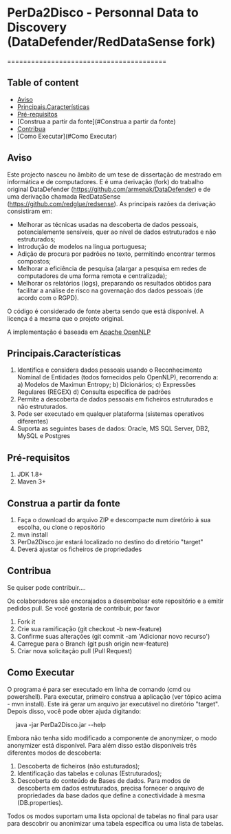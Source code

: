 # PerDa2Disco - Personnal Data to Discovery (DataDefender/RedDataSense fork)
========================================

Table of content
----------------
- [Aviso](#Aviso)
- [Principais.Características](#Principais.Características)
- [Pré-requisitos](#Pré-requisitos)
- [Construa a partir da fonte](#Construa a partir da fonte)
- [Contribua](#Contribua)
- [Como Executar](#Como Executar)


Aviso
-------
Este projecto nasceu no âmbito de um tese de dissertação de mestrado em informática e de computadores.
E é uma derivação (fork) do trabalho original DataDefender (https://github.com/armenak/DataDefender) e de uma derivação chamada RedDataSense (https://github.com/redglue/redsense).
As principais razões da derivação consistiram em:
- Melhorar as técnicas usadas na descoberta de dados pessoais, potencialemente sensíveis, quer ao nível de dados estruturados e não estruturados;
- Introdução de modelos na língua portuguesa;
- Adição de procura por padrões no texto, permitindo encontrar termos compostos;
- Melhorar a eficiência de pesquisa (alargar a pesquisa em redes de computadores de uma forma remota e centralizada); 
- Melhorar os relatórios (logs), preparando os resultados obtidos para facilitar a análise de risco na governação dos dados pessoais (de acordo com o RGPD).

O código é considerado de fonte aberta sendo que está disponível. A licença é a mesma que o projeto original.

A implementação é baseada em [Apache OpenNLP](https://opennlp.apache.org/)


Principais.Características
--------
1. Identifica e considera dados pessoais usando o Reconhecimento Nominal de Entidades (todos fornecidos pelo OpenNLP), recorrendo a:
	a) Modelos de Maximun Entropy;
	b) Dicionários;
	c) Expressões Regulares (REGEX)
	d) Consulta especifica de padrões
2. Permite a descoberta de dados pessoais em ficheiros estruturados e não estruturados.
3. Pode ser executado em qualquer plataforma (sistemas operativos diferentes)
4. Suporta as seguintes bases de dados: Oracle, MS SQL Server, DB2, MySQL e Postgres


Pré-requisitos
----------------
1. JDK 1.8+
2. Maven 3+


Construa a partir da fonte
-----------------
1. Faça o download do arquivo ZIP e descompacte num diretório à sua escolha, ou clone o repositório
2. mvn install
3. PerDa2Disco.jar estará localizado no destino do diretório "target"
4. Deverá ajustar os ficheiros de propriedades


Contribua
------------
Se quiser pode contribuir....

Os colaboradores são encorajados a desembolsar este repositório e a emitir pedidos pull. Se você gostaria de contribuir, por favor
1. Fork it
2. Crie sua ramificação (git checkout -b new-feature)
3. Confirme suas alterações (git commit -am 'Adicionar novo recurso')
4. Carregue para o Branch (git push origin new-feature)
5. Criar nova solicitação pull (Pull Request)


Como Executar
----------
O programa é para ser executado em linha de comando (cmd ou powershell).
Para executar, primeiro construa a aplicação (ver tópico acima - mvn install). Este irá gerar um arquivo jar executável no diretório "target".
Depois disso, você pode obter ajuda digitando:

     java -jar PerDa2Disco.jar --help

Embora não tenha sido modificado a componente de anonymizer, o modo anonymizer está disponível. Para além disso estão disponíveis três diferentes modos de descoberta:
1. Descoberta de ficheiros (não estuturados);
2. Identificação das tabelas e colunas (Estruturados);
3. Descoberta do conteúdo de Bases de dados.
Para modos de descoberta em dados estruturados, precisa fornecer
o arquivo de propriedades da base dados que define a conectividade à mesma (DB.properties).

Todos os modos suportam uma lista opcional de tabelas no final para usar para descobrir ou anonimizar uma tabela específica ou uma lista de tabelas.
